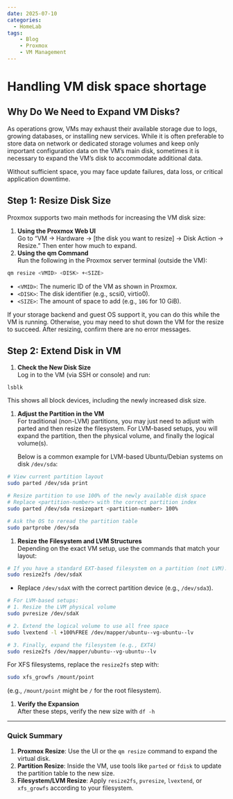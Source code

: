 ```yaml
---
date: 2025-07-10
categories:
  - HomeLab
tags: 
    - Blog
    - Proxmox
    - VM Management
---
```


# Handling VM disk space shortage

## Why Do We Need to Expand VM Disks?

As operations grow, VMs may exhaust their available storage due to logs, growing databases, or installing new services. While it is often preferable to store data on network or dedicated storage volumes and keep only important configuration data on the VM’s main disk, sometimes it is necessary to expand the VM’s disk to accommodate additional data.

Without sufficient space, you may face update failures, data loss, or critical application downtime.

<!-- more -->

## Step 1: Resize Disk Size

Proxmox supports two main methods for increasing the VM disk size:

1. **Using the Proxmox Web UI**  
        Go to “VM → Hardware → \[the disk you want to resize\] → Disk Action → Resize.” Then enter how much to expand.
2. **Using the qm Command**  
        Run the following in the Proxmox server terminal (outside the VM):

```bash
qm resize <VMID> <DISK> +<SIZE>
```

- `<VMID>`: The numeric ID of the VM as shown in Proxmox.
- `<DISK>`: The disk identifier (e.g., scsi0, virtio0).
- `<SIZE>`: The amount of space to add (e.g., `10G` for 10 GiB).

If your storage backend and guest OS support it, you can do this while the VM is running. Otherwise, you may need to shut down the VM for the resize to succeed. After resizing, confirm there are no error messages.

## Step 2: Extend Disk in VM

1. **Check the New Disk Size**  
   Log in to the VM (via SSH or console) and run:

```
lsblk
```

This shows all block devices, including the newly increased disk size.

1. **Adjust the Partition in the VM**  
        For traditional (non-LVM) partitions, you may just need to adjust with parted and then resize the filesystem. For LVM-based setups, you will expand the partition, then the physical volume, and finally the logical volume(s).

   Below is a common example for LVM-based Ubuntu/Debian systems on disk `/dev/sda`:

```bash
# View current partition layout
sudo parted /dev/sda print

# Resize partition to use 100% of the newly available disk space
# Replace <partition-number> with the correct partition index
sudo parted /dev/sda resizepart <partition-number> 100%

# Ask the OS to reread the partition table
sudo partprobe /dev/sda
```

1. **Resize the Filesystem and LVM Structures**  
        Depending on the exact VM setup, use the commands that match your layout:

```bash
# If you have a standard EXT-based filesystem on a partition (not LVM):
sudo resize2fs /dev/sdaX
```

- Replace `/dev/sdaX` with the correct partition device (e.g., `/dev/sda3`).

```bash
# For LVM-based setups:
# 1. Resize the LVM physical volume
sudo pvresize /dev/sdaX

# 2. Extend the logical volume to use all free space
sudo lvextend -l +100%FREE /dev/mapper/ubuntu--vg-ubuntu--lv

# 3. Finally, expand the filesystem (e.g., EXT4)
sudo resize2fs /dev/mapper/ubuntu--vg-ubuntu--lv
```

For XFS filesystems, replace the `resize2fs` step with:

```bash
sudo xfs_growfs /mount/point
```

(e.g., `/mount/point` might be `/` for the root filesystem).

1. **Verify the Expansion**  
        After these steps, verify the new size with `df -h`

---

### Quick Summary

1. **Proxmox Resize**: Use the UI or the `qm resize` command to expand the virtual disk.
2. **Partition Resize**: Inside the VM, use tools like `parted` or `fdisk` to update the partition table to the new size.
3. **Filesystem/LVM Resize**: Apply `resize2fs`, `pvresize`, `lvextend`, or `xfs_growfs` according to your filesystem.